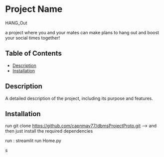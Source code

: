 # Project Name
HANG_Out

a project where you and your mates can make plans to hang out and boost your social times together!

## Table of Contents

- [Description](#description)
- [Installation](#installation)
<!-- - [Usage](#usage)
- [Contributing](#contributing)
- [License](#license) -->

## Description

A detailed description of the project, including its purpose and features.

## Installation

run git clone https://github.com/capnmav77/dbmsProjectProto.git -->
and then just install the required dependencies

run : streamlit run Home.py

<!-- ## Usage


## Contributing

Guidelines for contributing to the project, including how to submit pull requests and report issues.

## License

Information about the project's license and any usage restrictions. -->
s